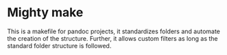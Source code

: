 # Mighty make

This is a makefile for pandoc projects, it standardizes folders and automate the creation of the structure. Further, it allows custom filters as long as the standard folder structure is followed.
